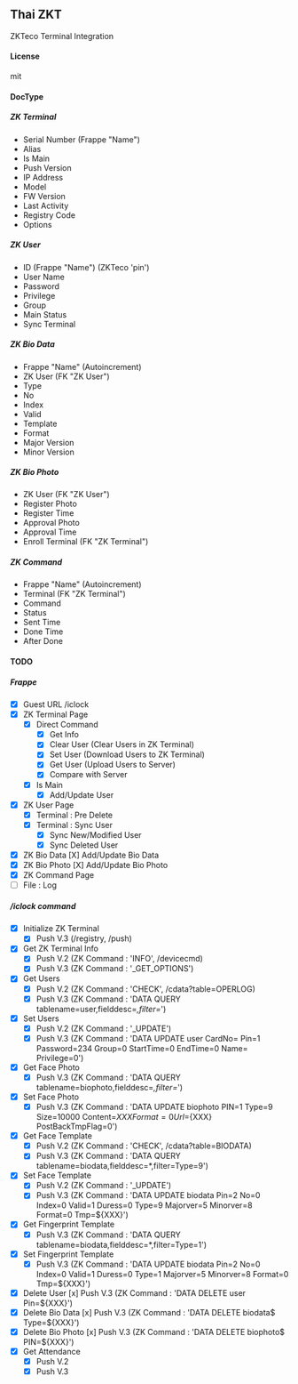 ## Thai ZKT

ZKTeco Terminal Integration

#### License

mit

#### DocType

##### ZK Terminal

- Serial Number (Frappe "Name")
- Alias
- Is Main
- Push Version
- IP Address
- Model
- FW Version
- Last Activity
- Registry Code
- Options


##### ZK User

- ID (Frappe "Name") (ZKTeco 'pin')
- User Name
- Password
- Privilege
- Group
- Main Status
- Sync Terminal


##### ZK Bio Data

- Frappe "Name" (Autoincrement)
- ZK User (FK "ZK User")
- Type
- No
- Index
- Valid
- Template
- Format
- Major Version
- Minor Version


##### ZK Bio Photo

- ZK User (FK "ZK User")
- Register Photo
- Register Time
- Approval Photo
- Approval Time
- Enroll Terminal (FK "ZK Terminal")


##### ZK Command

- Frappe "Name" (Autoincrement)
- Terminal (FK "ZK Terminal")
- Command
- Status
- Sent Time
- Done Time
- After Done


#### TODO

##### Frappe
- [X] Guest URL /iclock
- [X] ZK Terminal Page
    - [X] Direct Command
        - [X] Get Info
        - [X] Clear User (Clear Users in ZK Terminal)
        - [X] Set User (Download Users to ZK Terminal)
        - [X] Get User (Upload Users to Server)
        - [X] Compare with Server
    - [X] Is Main
        - [X] Add/Update User
- [X] ZK User Page
    - [X] Terminal : Pre Delete
    - [X] Terminal : Sync User
        - [X] Sync New/Modified User
        - [X] Sync Deleted User
- [X] ZK Bio Data
      [X] Add/Update Bio Data
- [X] ZK Bio Photo
      [X] Add/Update Bio Photo
- [X] ZK Command Page
- [ ] File : Log

##### /iclock command

- [X] Initialize ZK Terminal
    - [X] Push V.3 (/registry, /push)
- [X] Get ZK Terminal Info
    - [X] Push V.2 (ZK Command : 'INFO', /devicecmd)
    - [X] Push V.3 (ZK Command : '_GET_OPTIONS')
- [X] Get Users
    - [X] Push V.2 (ZK Command : 'CHECK', /cdata?table=OPERLOG)
    - [X] Push V.3 (ZK Command : 'DATA QUERY tablename=user,fielddesc=*,filter=*')
- [X] Set Users
    - [X] Push V.2 (ZK Command : '_UPDATE')
    - [X] Push V.3 (ZK Command : 'DATA UPDATE user CardNo= Pin=1 Password=234 Group=0 StartTime=0 EndTime=0 Name= Privilege=0')
- [X] Get Face Photo
    - [X] Push V.3 (ZK Command : 'DATA QUERY tablename=biophoto,fielddesc=*,filter=*')
- [X] Set Face Photo
    - [X] Push V.3 (ZK Command : 'DATA UPDATE biophoto PIN=1 Type=9 Size=10000 Content=${XXX} Format=0 Url=${XXX} PostBackTmpFlag=0')
- [X] Get Face Template
    - [X] Push V.2 (ZK Command : 'CHECK', /cdata?table=BIODATA)
    - [X] Push V.3 (ZK Command : 'DATA QUERY tablename=biodata,fielddesc=*,filter=Type=9')
- [X] Set Face Template
    - [X] Push V.2 (ZK Command : '_UPDATE')
    - [X] Push V.3 (ZK Command : 'DATA UPDATE biodata Pin=2 No=0 Index=0 Valid=1 Duress=0 Type=9 Majorver=5 Minorver=8 Format=0 Tmp=${XXX}')
- [X] Get Fingerprint Template
    - [X] Push V.3 (ZK Command : 'DATA QUERY tablename=biodata,fielddesc=*,filter=Type=1')
- [X] Set Fingerprint Template
    - [X] Push V.3 (ZK Command : 'DATA UPDATE biodata Pin=2 No=0 Index=0 Valid=1 Duress=0 Type=1 Majorver=5 Minorver=8 Format=0 Tmp=${XXX}')
- [X] Delete User
      [x] Push V.3 (ZK Command : 'DATA DELETE user Pin=${XXX}')
- [X] Delete Bio Data
      [x] Push V.3 (ZK Command : 'DATA DELETE biodata$ Type=${XXX}')
- [X] Delete Bio Photo
      [x] Push V.3 (ZK Command : 'DATA DELETE biophoto$ PIN=${XXX}')
- [X] Get Attendance
    - [X] Push V.2
    - [X] Push V.3